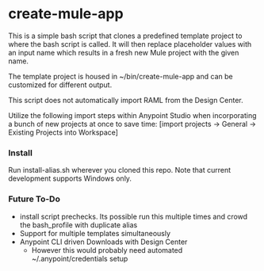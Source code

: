 
# create-mule-app

This is a simple bash script that clones a predefined template project to where the bash script is called. It will then replace placeholder values with an input name which results in a fresh new Mule project with the given name.

The template project is housed in ~/bin/create-mule-app and can be customized for different output.

This script does not automatically import RAML from the Design Center.

Utilize the following import steps within Anypoint Studio when incorporating a bunch of new projects at once to save time: [import projects -> General -> Existing Projects into Workspace]

### Install
Run install-alias.sh wherever you cloned this repo.
Note that current development supports Windows only.

### Future To-Do
- install script prechecks. Its possible run this multiple times and crowd the bash_profile with duplicate alias
- Support for multiple templates simultaneously
- Anypoint CLI driven Downloads with Design Center
	- However this would probably need automated ~/.anypoint/credentials setup
